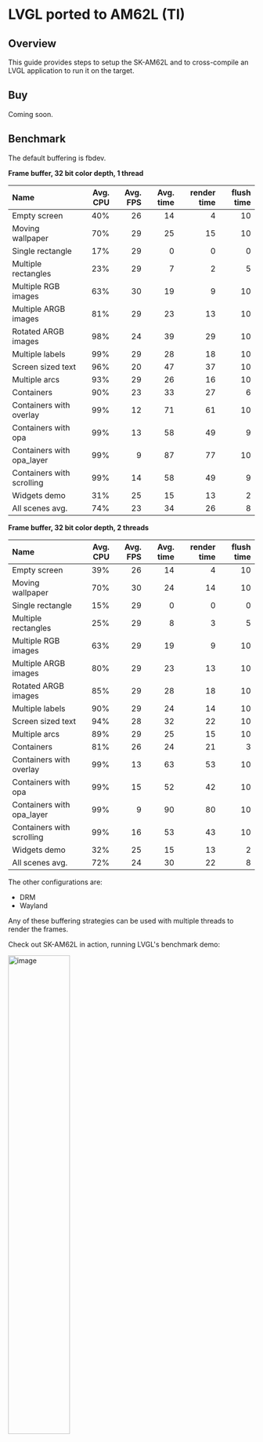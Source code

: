 # LVGL ported to AM62L (TI)

## Overview

This guide provides steps to setup the SK-AM62L and to cross-compile an LVGL application to run it on the target.

## Buy

Coming soon.


## Benchmark

The default buffering is fbdev.

**Frame buffer, 32 bit color depth, 1 thread**

| Name                      | Avg. CPU | Avg. FPS | Avg. time | render time | flush time |
| :------------------------ | -------: | -------: | --------: | ----------: | ---------: |
| Empty screen              | 40%      | 26       | 14        | 4           | 10         |
| Moving wallpaper          | 70%      | 29       | 25        | 15          | 10         |
| Single rectangle          | 17%      | 29       | 0         | 0           | 0          |
| Multiple rectangles       | 23%      | 29       | 7         | 2           | 5          |
| Multiple RGB images       | 63%      | 30       | 19        | 9           | 10         |
| Multiple ARGB images      | 81%      | 29       | 23        | 13          | 10         |
| Rotated ARGB images       | 98%      | 24       | 39        | 29          | 10         |
| Multiple labels           | 99%      | 29       | 28        | 18          | 10         |
| Screen sized text         | 96%      | 20       | 47        | 37          | 10         |
| Multiple arcs             | 93%      | 29       | 26        | 16          | 10         |
| Containers                | 90%      | 23       | 33        | 27          | 6          |
| Containers with overlay   | 99%      | 12       | 71        | 61          | 10         |
| Containers with opa       | 99%      | 13       | 58        | 49          | 9          |
| Containers with opa_layer | 99%      | 9        | 87        | 77          | 10         |
| Containers with scrolling | 99%      | 14       | 58        | 49          | 9          |
| Widgets demo              | 31%      | 25       | 15        | 13          | 2          |
| All scenes avg.           | 74%      | 23       | 34        | 26          | 8          |

**Frame buffer, 32 bit color depth, 2 threads**

| Name                      | Avg. CPU | Avg. FPS | Avg. time | render time | flush time |
| :------------------------ | -------: | -------: | --------: | ----------: | ---------: |
| Empty screen              | 39%      | 26       | 14        | 4           | 10         |
| Moving wallpaper          | 70%      | 30       | 24        | 14          | 10         |
| Single rectangle          | 15%      | 29       | 0         | 0           | 0          |
| Multiple rectangles       | 25%      | 29       | 8         | 3           | 5          |
| Multiple RGB images       | 63%      | 29       | 19        | 9           | 10         |
| Multiple ARGB images      | 80%      | 29       | 23        | 13          | 10         |
| Rotated ARGB images       | 85%      | 29       | 28        | 18          | 10         |
| Multiple labels           | 90%      | 29       | 24        | 14          | 10         |
| Screen sized text         | 94%      | 28       | 32        | 22          | 10         |
| Multiple arcs             | 89%      | 29       | 25        | 15          | 10         |
| Containers                | 81%      | 26       | 24        | 21          | 3          |
| Containers with overlay   | 99%      | 13       | 63        | 53          | 10         |
| Containers with opa       | 99%      | 15       | 52        | 42          | 10         |
| Containers with opa_layer | 99%      | 9        | 90        | 80          | 10         |
| Containers with scrolling | 99%      | 16       | 53        | 43          | 10         |
| Widgets demo              | 32%      | 25       | 15        | 13          | 2          |
| All scenes avg.           | 72%      | 24       | 30        | 22          | 8          |

The other configurations are:

-   DRM
-   Wayland

Any of these buffering strategies can be used with multiple threads to render the frames.

Check out SK-AM62L in action, running LVGL's benchmark demo:

<a href="https://www.youtube.com/watch?v=F9qKCQL7aJg">
    <img src="https://github.com/user-attachments/assets/47b767bf-2372-44ed-9a30-fa46dbd8b088" width="50%" alt="image">
</a>

## Specification

### CPU and memory

-   **MCU**:

    -   AM625 with Dual 64-bit Arm Cortex-A53 up to 1.25GHz

-   **RAM**: 2GB DDR4

    -   16-bits data bus
    -   Supports speeds up to 1600 MT/s

-   **Flash**: Micro SD Card
-   **GPU**: **No GPU**

### Display

-   **Screen**: HDMI 1920x1080 @ 60fps touchscreen

### Connectivity

-   1 Type-A USB 2.0
-   1 Type-C dual-role device (DRD) USB 2.0 supports USB booting
-   UART
-   USB
-   Onboard XDS110 Joint Test Action Group (JTAG) emulator
-   4 universal asynchronous receiver-transmitters (UARTs) via USB 2.0-B
-   Ethernet
-   Headphone jack

## Getting started

### Hardware setup

Coming soon.


### Software setup

This guide was tested on Ubuntu 20.04 host.

#### Install docker

-   Follow this [tutorial (Ubuntu 22.04)](https://www.digitalocean.com/community/tutorials/how-to-install-and-use-docker-on-ubuntu-22-04) [(Ubuntu 20.04)](https://www.digitalocean.com/community/tutorials/how-to-install-and-use-docker-on-ubuntu-20-04) to install and setup docker on your system.

-   Support to run arm64 docker containers on the host:

    ```bash
    sudo apt-get install qemu-user-static
    docker run --rm --privileged multiarch/qemu-user-static --reset -p yes
    ```

#### Install utilities

```bash
sudo apt install picocom nmap
```

### Run the default project

Clone the repository:

```bash
git clone --recurse-submodules https://github.com/lvgl/lv_port_texas_sk-am62l.git
```

**IMPORTANT**: 

- default application from lv_port_linux runs the widget demo. To run the benchmark demo, modify `lv_port_linux/main.c` : 

  ```c
  /*Create a Demo*/
  // lv_demo_widgets();
  // lv_demo_widgets_start_slideshow();
  lv_demo_benchmark();
  ```

- The default lv_conf.h might not be the best configuration for the board. Feel free to replace the default lv_conf.h with one generated from one of the .defaults files in in `lv_conf_example` folder.

  ```bash
  cd lv_port_linux
  python3 lvgl/scripts/generate_lv_conf.py --defaults ../lv_conf_example/lv_conf_fb_2_threads.defaults
  ```

Build the docker image and the lvgl benchmark application:

```bash
cd lv_port_texas_sk-am62l
./scripts/docker_setup.sh --create-image
./scripts/docker_setup.sh --build-app
```

Run the executable on the target:

-   Get the IP of the target board:

    -   <u>Option 1</u>: from the UART, on the board:

        ```bash
        sudo picocom -b 115200 /dev/ttyUSB0
        ## Then inside the console, log as "root", no password required
        ## Then retrieve the ip of the board
        ip a
        ```

    -   <u>Option 2</u>: Get the IP from your host with nmap

        ```bash
        ## Find the IP of the board. You need to know your ip (ifconfig or ip a)
        ## HOST_IP should be built like this :
        ## If the ip is 192.168.1.86, in the following command HOST_IP = 192.168.1.0/24
        nmap -sn <HOST_IP>/24 | grep am62xx
        ```

-   Then transfer the executable on the board:

    ```bash
    scp lv_port_linux/bin/lvgl-app root@<BOARD_IP>:/root
    ```

-   Start the application

    ```bash
    ssh root@<BOARD_IP>
    
    ## stop default presentation screen if it is running
    systemctl stop ti-apps-launcher
    ######################################
    ## WARNING: do not stop these services if using wayland demo
    systemctl stop weston.socket
    systemctl stop weston.service
    ######################################
    
    export LV_LINUX_FBDEV_DEVICE=/dev/fb1
    
    ./lvgl-app
    ```

### Change configuration

Some configurations are provided in the folder `lvgl_conf_example` .

The default configuration used is lv_conf_fb_1_thread.defaults. To change the configuration, modify the `lv_port_linux/lv_conf.h` file with the desired configuration.

You can also edit any of the .defaults files and generate a new lv_conf.h based on it.

```bash
cd lv_port_linux
python3 lvgl/scripts/generate_lv_conf.py --defaults ../lv_conf_example/lv_conf_fb_1_thread.defaults
```

### Start with your own application

The folder `lv_port_linux` is an example of an application using LVGL.

LVGL is integrated as a submodule in the folder. To change the version of the library:

```bash
cd lv_port_linux
git checkout <branch_name_or_commit_hash>
```

The file `main.c` is the default application provided and is configured to run the benchmark demo provided by LVGL library.

The main steps to create your own application are:

-   Modify `main.c`
-   Add any folders and files to extend the functionalities
-   Update `Dockerfile` to add any package
-   Modify `CMakeLists.txt` provided file to ensure all the required files are compiled and linked
-   Use the docker scripts provided to build the application for ARM64 architecture.

## TroubleShooting

### Output folder permissions

If there is any problem with the output folder generated permissions, modify the permissions:

```bash
sudo chown -R $(whoami):$(whoami) lv_port_linux/bin
```

### Fbdev example runtime error

This error can be printed when running the application:

```bash
[Warn]	(1382.767, +37)	 lv_display_refr_timer: No draw buffer lv_refr.c:374
[Warn]	(1382.804, +37)	 lv_display_refr_timer: No draw buffer lv_refr.c:374
[Warn]	(1382.841, +37)	 lv_display_refr_timer: No draw buffer lv_refr.c:374
[Warn]	(1382.878, +37)	 lv_display_refr_timer: No draw buffer lv_refr.c:374
```

To fix the issue find the existing fbdev available:

```bash
ls /dev/fb*
```

Export the variable to match the fbdev name:

```bash
export LV_LINUX_FBDEV_DEVICE=/dev/fb0
```

### Wayland example runtime error

While running the application, if there is an error about `XDG_RUNTIME_DIR`, add the following environment variable on the board.

```bash
export XDG_RUNTIME_DIR=/run/user/1000
```

### Changing configuration causes errors building the application

CMake may have troubles with CMakeLists.txt changes with some variables setup. If there is any problem building, try to clean the build folder:

```bash
rm -rf lv_port_linux/build-arm64* lv_port_linux/bin
```

## Contribution and Support

If you find any issues with the development board feel free to open an Issue in this repository. For LVGL related issues (features, bugs, etc) please use the main [lvgl repository](https://github.com/lvgl/lvgl).

If you found a bug and found a solution too please send a Pull request. If you are new to Pull requests refer to [Our Guide](https://docs.lvgl.io/master/CONTRIBUTING.html#pull-request) to learn the basics.
